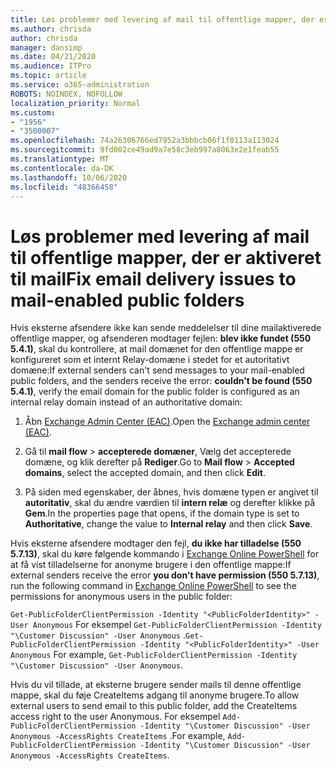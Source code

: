 ```yaml
---
title: Løs problemer med levering af mail til offentlige mapper, der er aktiveret til mail
ms.author: chrisda
author: chrisda
manager: dansimp
ms.date: 04/21/2020
ms.audience: ITPro
ms.topic: article
ms.service: o365-administration
ROBOTS: NOINDEX, NOFOLLOW
localization_priority: Normal
ms.custom:
- "1956"
- "3500007"
ms.openlocfilehash: 74a26306766ed7952a3bbbcb06f1f0113a113024
ms.sourcegitcommit: 9fd002ce49ad9a7e58c3eb997a8063e2e1feab55
ms.translationtype: MT
ms.contentlocale: da-DK
ms.lasthandoff: 10/06/2020
ms.locfileid: "48366458"
---
```

# <a name="fix-email-delivery-issues-to-mail-enabled-public-folders"></a><span data-ttu-id="994bf-102">Løs problemer med levering af mail til offentlige mapper, der er aktiveret til mail</span><span class="sxs-lookup"><span data-stu-id="994bf-102">Fix email delivery issues to mail-enabled public folders</span></span>

<span data-ttu-id="994bf-103">Hvis eksterne afsendere ikke kan sende meddelelser til dine mailaktiverede offentlige mapper, og afsenderen modtager fejlen: **blev ikke fundet (550 5.4.1)**, skal du kontrollere, at mail domænet for den offentlige mappe er konfigureret som et internt Relay-domæne i stedet for et autoritativt domæne:</span><span class="sxs-lookup"><span data-stu-id="994bf-103">If external senders can't send messages to your mail-enabled public folders, and the senders receive the error: **couldn't be found (550 5.4.1)**, verify the email domain for the public folder is configured as an internal relay domain instead of an authoritative domain:</span></span>

1. <span data-ttu-id="994bf-104">Åbn [Exchange Admin Center (EAC)](https://docs.microsoft.com/Exchange/exchange-admin-center).</span><span class="sxs-lookup"><span data-stu-id="994bf-104">Open the [Exchange admin center (EAC)](https://docs.microsoft.com/Exchange/exchange-admin-center).</span></span>

2. <span data-ttu-id="994bf-105">Gå til **mail flow** \> **accepterede domæner**, Vælg det accepterede domæne, og klik derefter på **Rediger**.</span><span class="sxs-lookup"><span data-stu-id="994bf-105">Go to **Mail flow** \> **Accepted domains**, select the accepted domain, and then click **Edit**.</span></span>

3. <span data-ttu-id="994bf-106">På siden med egenskaber, der åbnes, hvis domæne typen er angivet til **autoritativ**, skal du ændre værdien til **intern relæ** og derefter klikke på **Gem**.</span><span class="sxs-lookup"><span data-stu-id="994bf-106">In the properties page that opens, if the domain type is set to **Authoritative**, change the value to **Internal relay** and then click **Save**.</span></span>

<span data-ttu-id="994bf-107">Hvis eksterne afsendere modtager den fejl, **du ikke har tilladelse (550 5.7.13)**, skal du køre følgende kommando i [Exchange Online PowerShell](https://docs.microsoft.com/powershell/exchange/exchange-online/connect-to-exchange-online-powershell/connect-to-exchange-online-powershell) for at få vist tilladelserne for anonyme brugere i den offentlige mappe:</span><span class="sxs-lookup"><span data-stu-id="994bf-107">If external senders receive the error **you don't have permission (550 5.7.13)**, run the following command in [Exchange Online PowerShell](https://docs.microsoft.com/powershell/exchange/exchange-online/connect-to-exchange-online-powershell/connect-to-exchange-online-powershell) to see the permissions for anonymous users in the public folder:</span></span>

<span data-ttu-id="994bf-108">`Get-PublicFolderClientPermission -Identity "<PublicFolderIdentity>" -User Anonymous` For eksempel `Get-PublicFolderClientPermission -Identity "\Customer Discussion" -User Anonymous` .</span><span class="sxs-lookup"><span data-stu-id="994bf-108">`Get-PublicFolderClientPermission -Identity "<PublicFolderIdentity>" -User Anonymous` For example, `Get-PublicFolderClientPermission -Identity "\Customer Discussion" -User Anonymous`.</span></span>

<span data-ttu-id="994bf-109">Hvis du vil tillade, at eksterne brugere sender mails til denne offentlige mappe, skal du føje CreateItems adgang til anonyme brugere.</span><span class="sxs-lookup"><span data-stu-id="994bf-109">To allow external users to send email to this public folder, add the CreateItems access right to the user Anonymous.</span></span> <span data-ttu-id="994bf-110">For eksempel `Add-PublicFolderClientPermission -Identity "\Customer Discussion" -User Anonymous -AccessRights CreateItems` .</span><span class="sxs-lookup"><span data-stu-id="994bf-110">For example, `Add-PublicFolderClientPermission -Identity "\Customer Discussion" -User Anonymous -AccessRights CreateItems`.</span></span>
